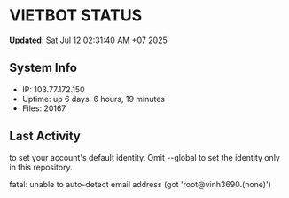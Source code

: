 # VIETBOT STATUS
**Updated**: Sat Jul 12 02:31:40 AM +07 2025

## System Info
- IP: 103.77.172.150
- Uptime: up 6 days, 6 hours, 19 minutes
- Files: 20167

## Last Activity

to set your account's default identity.
Omit --global to set the identity only in this repository.

fatal: unable to auto-detect email address (got 'root@vinh3690.(none)')

